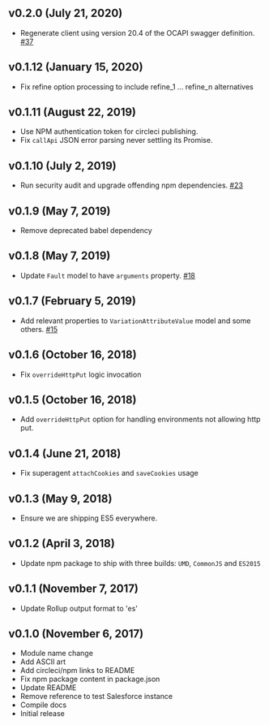 ## v0.2.0 (July 21, 2020)
- Regenerate client using version 20.4 of the OCAPI swagger definition. [#37](https://github.com/mobify/commercecloud-ocapi-client/pull/37)

## v0.1.12 (January 15, 2020)
- Fix refine option processing to include refine_1 ... refine_n alternatives

## v0.1.11 (August 22, 2019)
- Use NPM authentication token for circleci publishing.
- Fix `callApi` JSON error parsing never settling its Promise.

## v0.1.10 (July 2, 2019)
- Run security audit and upgrade offending npm dependencies. [#23](https://github.com/mobify/commercecloud-ocapi-client/pull/23)

## v0.1.9 (May 7, 2019)
- Remove deprecated babel dependency

## v0.1.8 (May 7, 2019)
- Update `Fault` model to have `arguments` property. [#18](https://github.com/mobify/commercecloud-ocapi-client/pull/18)

## v0.1.7 (February 5, 2019)
- Add relevant properties to `VariationAttributeValue` model and some others. [#15](https://github.com/mobify/commercecloud-ocapi-client/pull/15)

## v0.1.6 (October 16, 2018)
- Fix `overrideHttpPut` logic invocation

## v0.1.5 (October 16, 2018)
- Add `overrideHttpPut` option for handling environments not allowing http put.

## v0.1.4 (June 21, 2018)
- Fix superagent `attachCookies` and `saveCookies` usage

## v0.1.3 (May 9, 2018)
- Ensure we are shipping ES5 everywhere.

## v0.1.2 (April 3, 2018)
- Update npm package to ship with three builds: `UMD`, `CommonJS` and `ES2015`

## v0.1.1 (November 7, 2017)
- Update Rollup output format to 'es'

## v0.1.0 (November 6, 2017)
- Module name change
- Add ASCII art
- Add circleci/npm links to README
- Fix npm package content in package.json
- Update README
- Remove reference to test Salesforce instance
- Compile docs
- Initial release
